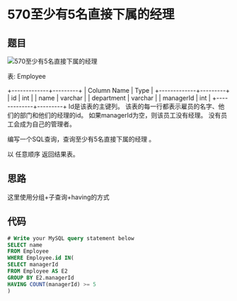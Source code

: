 570至少有5名直接下属的经理
===

题目
---

![570至少有5名直接下属的经理](https://raw.githubusercontent.com/azl397985856/leetcode/master/assets/570-at-least-5-direct-reports.png)

表: Employee

+-------------+---------+
| Column Name | Type    |
+-------------+---------+
| id          | int     |
| name        | varchar |
| department  | varchar |
| managerId   | int     |
+-------------+---------+
Id是该表的主键列。
该表的每一行都表示雇员的名字、他们的部门和他们的经理的id。
如果managerId为空，则该员工没有经理。
没有员工会成为自己的管理者。

编写一个SQL查询，查询至少有5名直接下属的经理 。

以 任意顺序 返回结果表。

思路
---

这里使用分组+子查询+having的方式

代码
---

``` sql
# Write your MySQL query statement below
SELECT name 
FROM Employee
WHERE Employee.id IN(
SELECT managerId
FROM Employee AS E2
GROUP BY E2.managerId
HAVING COUNT(managerId) >= 5
)
```
